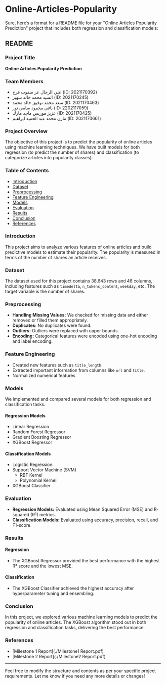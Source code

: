 # Online-Articles-Popularity


Sure, here’s a format for a README file for your "Online Articles Popularity Prediction" project that includes both regression and classification models:

## README

### Project Title
**Online Articles Popularity Prediction**

### Team Members
- علي الرجال عز صفوت فرح (ID: 2021170392)
- السيد محمد خالد سهير (ID: 2021170245)
- سعد محمد توفيق خالد محمد (ID: 2021170463)
- ياغي محمود سامي نور (ID: 2202117059)
- عزيز موريس ماجد مارك (ID: 2021170425)
- مازن محمد عبد الحميد ابراهيم (ID: 2021170661)

### Project Overview
The objective of this project is to predict the popularity of online articles using machine learning techniques. We have built models for both regression (to predict the number of shares) and classification (to categorize articles into popularity classes).

### Table of Contents
- [Introduction](#introduction)
- [Dataset](#dataset)
- [Preprocessing](#preprocessing)
- [Feature Engineering](#feature-engineering)
- [Models](#models)
- [Evaluation](#evaluation)
- [Results](#results)
- [Conclusion](#conclusion)
- [References](#references)

### Introduction
This project aims to analyze various features of online articles and build predictive models to estimate their popularity. The popularity is measured in terms of the number of shares an article receives.

### Dataset
The dataset used for this project contains 38,643 rows and 46 columns, including features such as `timedelta`, `n_tokens_content`, `weekday`, etc. The target variable is the number of shares.

### Preprocessing
- **Handling Missing Values:** We checked for missing data and either removed or filled them appropriately.
- **Duplicates:** No duplicates were found.
- **Outliers:** Outliers were replaced with upper bounds.
- **Encoding:** Categorical features were encoded using one-hot encoding and label encoding.

### Feature Engineering
- Created new features such as `title_length`.
- Extracted important information from columns like `url` and `title`.
- Normalized numerical features.

### Models
We implemented and compared several models for both regression and classification tasks.

#### Regression Models
- Linear Regression
- Random Forest Regressor
- Gradient Boosting Regressor
- XGBoost Regressor

#### Classification Models
- Logistic Regression
- Support Vector Machine (SVM)
  - RBF Kernel
  - Polynomial Kernel
- XGBoost Classifier

### Evaluation
- **Regression Models:** Evaluated using Mean Squared Error (MSE) and R-squared (R²) metrics.
- **Classification Models:** Evaluated using accuracy, precision, recall, and F1-score.

### Results
#### Regression
- The XGBoost Regressor provided the best performance with the highest R² score and the lowest MSE.

#### Classification
- The XGBoost Classifier achieved the highest accuracy after hyperparameter tuning and ensembling.

### Conclusion
In this project, we explored various machine learning models to predict the popularity of online articles. The XGBoost algorithm stood out in both regression and classification tasks, delivering the best performance.

### References
- [Milestone 1 Report](./Milestone1 Report.pdf)
- [Milestone 2 Report](./Milestone2 Report.pdf)

---

Feel free to modify the structure and contents as per your specific project requirements. Let me know if you need any more details or changes!
